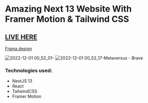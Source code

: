 # Amazing Next 13 Website With Framer Motion & Tailwind CSS

## [LIVE HERE](https://metaversus-mikaelpizzi.vercel.app/)

[Figma design](https://www.figma.com/file/EyzNoOFak1Nb1bBx9ZKI7E/Modern-UI%2FUX-Framer-Motion?node-id=0%3A1&t=eHgtrEHlGznyMxPp-0)

![2022-12-01 00_52_01-](https://user-images.githubusercontent.com/26292499/205205375-3a86828e-f557-4ff1-a298-d9f0739f3360.jpg)
![2022-12-01 00_52_17-Metaversus - Brave](https://user-images.githubusercontent.com/26292499/205205391-2ce7803c-ed2f-4abe-83e6-f18de119572d.jpg)

### Technologies used:

* NextJS 13
* React
* TailwindCSS
* Framer Motion
